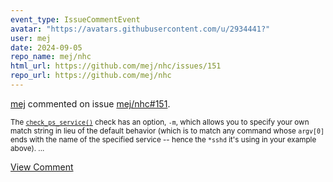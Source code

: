 ```yaml
---
event_type: IssueCommentEvent
avatar: "https://avatars.githubusercontent.com/u/2934441?"
user: mej
date: 2024-09-05
repo_name: mej/nhc
html_url: https://github.com/mej/nhc/issues/151
repo_url: https://github.com/mej/nhc
---
```


<a href='https://github.com/mej' target='_blank'>mej</a> commented on issue <a href='https://github.com/mej/nhc/issues/151' target='_blank'>mej/nhc#151</a>.

<small>The [`check_ps_service()`](https://github.com/mej/nhc?tab=readme-ov-file#check_ps_service) check has an option, `-m`, which allows you to specify your own match string in lieu of the default behavior (which is to match any command whose `argv[0]` ends with the name of the specified service -- hence the `*sshd` it's using in your example above)....</small>

<a href='https://github.com/mej/nhc/issues/151' target='_blank'>View Comment</a>